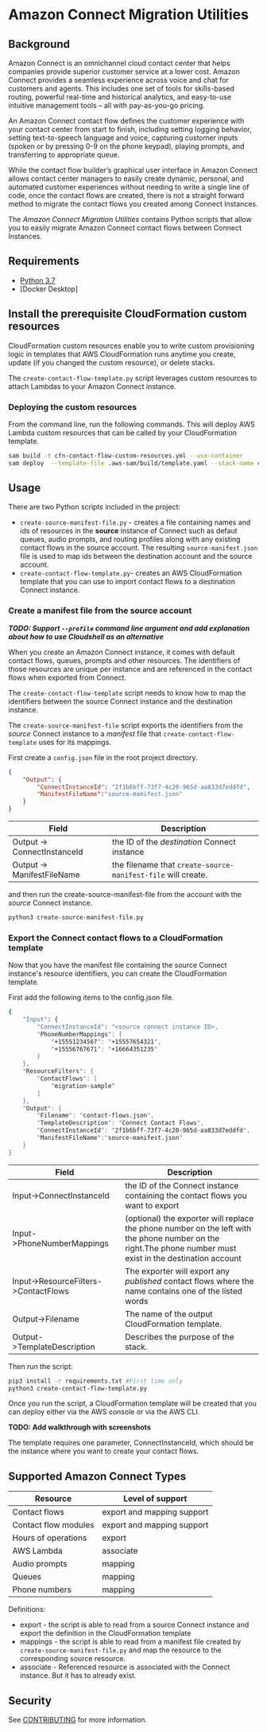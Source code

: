 # Amazon Connect Migration Utilities

## Background

Amazon Connect is an omnichannel cloud contact center that helps companies provide superior customer service at a lower cost. Amazon Connect provides a seamless experience across voice and chat for customers and agents. This includes one set of tools for skills-based routing, powerful real-time and historical analytics, and easy-to-use intuitive management tools – all with pay-as-you-go pricing.

An Amazon Connect contact flow defines the customer experience with your contact center from start to finish, including setting logging behavior, setting text-to-speech language and voice, capturing customer inputs (spoken or by pressing 0-9 on the phone keypad), playing prompts, and transferring to appropriate queue. 

While the contact flow builder’s graphical user interface in Amazon Connect allows contact center managers to easily create dynamic, personal, and automated customer experiences without needing to write a single line of code, once the contact flows are created, there is not a straight forward method to migrate the contact flows you created among Connect Instances.

The *Amazon Connect Migration Utilities* contains Python scripts that allow you to easily migrate Amazon Connect contact flows between Connect Instances.

## Requirements

- [Python 3.7](https://www.python.org/downloads/)
- [Docker Desktop]

## Install the prerequisite CloudFormation custom resources

CloudFormation custom resources enable you to write custom provisioning logic in templates that AWS CloudFormation runs anytime you create, update (if you changed the custom resource), or delete stacks. 

The ```create-contact-flow-template.py``` script leverages custom resources to attach Lambdas to your 
Amazon Connect instance.

### Deploying the custom resources

From the command line, run the following commands. This will deploy AWS Lambda custom resources that can be called by your CloudFormation template.

```bash
sam build -t cfn-contact-flow-custom-resources.yml --use-container
sam deploy  --template-file .aws-sam/build/template.yaml --stack-name cfn-contact-flow-custom-resources   --capabilities "CAPABILITY_NAMED_IAM" --resolve-s3
```

## Usage

There are two Python scripts included in the project:

- ```create-source-manifest-file.py``` - creates a file containing names and ids of resources in the **source** instance of Connect such as defaut queues, audio prompts, and routing profiles along with any existing contact flows in the source account.
   The resulting ```source-manifest.json``` file is used to map ids between the destination account and the source account.
- ```create-contact-flow-template.py```- creates an AWS CloudFormation template that you can use to import contact flows to a destination Connect instance.


### Create a manifest file from the source account

***TODO: Support ```--profile``` command line argument and add explanation about how to use Cloudshell as an alternative***

When you create an Amazon Connect instance, it comes with default contact flows, queues, prompts and other resources.  The identifiers of those resources are unique per instance and are referenced in the contact flows when exported from Connect.

The ```create-contact-flow-template``` script needs to know how to map the identifiers between the source Connect instance and the destination instance.

The ```create-source-manifest-file``` script exports the identifiers from the *source* Connect instance to a _manifest_ file that ```create-contact-flow-template``` uses for its mappings.

First create a ```config.json``` file in the root project directory.

```json
{
    "Output": {
        "ConnectInstanceId": "2f1b6bff-73f7-4c20-965d-aa833d7eddfd",
        "ManifestFileName":"source-manifest.json"
    }
}
```

| Field                        | Description                                                       |
|------------------------------|-------------------------------------------------------------------|
| Output -> ConnectInstanceId  |  the ID of the *destination* Connect instance                     |
| Output -> ManifestFileName   |  the filename that ```create-source-manifest-file``` will create. |

and then run the create-source-manifest-file from the account with the *source* Connect instance.

```bash
python3 create-source-manifest-file.py
```

### Export the Connect contact flows to a CloudFormation template

Now that you have the manifest file containing the source Connect instance's resource identifiers, you can create the CloudFormation template.

First add the following items to the config.json file.

```bash
{
    "Input": {
        "ConnectInstanceId": "<source connect instance ID>,
        "PhoneNumberMappings": {
            "+15551234567": "+15557654321",
            "+15556767671": "+16664351235"
        }
    },
    "ResourceFilters": {
        "ContactFlows": [
            "migration-sample"
        ]
    },
    "Output": {
        "Filename": "contact-flows.json",
        "TemplateDescription": "Connect Contact Flows",
        "ConnectInstanceId": "2f1b6bff-73f7-4c20-965d-aa833d7eddfd",
        "ManifestFileName":"source-manifest.json"
    }
}
```

| Field                                 | Description                                                                      |
|---------------------------------------|----------------------------------------------------------------------------------|
| Input->ConnectInstanceId              |  the ID of the Connect instance containing the contact flows you want to export  |
| Input->PhoneNumberMappings            | (optional) the exporter will replace the phone number on the left with the phone number on the right.The phone number must exist in the destination account |
| Input->ResourceFilters->ContactFlows  | The exporter will export any *published* contact flows where the name contains one of the listed words |
| Output->Filename                      | The name of the output CloudFormation template. |
| Output->TemplateDescription           |  Describes the purpose of the stack. |

Then run the script:

```bash
pip3 install -r requirements.txt #First time only
python3 create-contact-flow-template.py
```

Once you run the script, a CloudFormation template will be created that you can deploy either via the AWS console or via the AWS CLI.

**TODO: Add walkthrough with screenshots**

The template requires one parameter, ConnectInstanceId, which should be the instance where you want to create your contact flows.

## Supported Amazon Connect Types


| Resource             | Level of support                          |
|----------------------|-------------------------------------------|
| Contact flows        | export and mapping support                |
| Contact flow modules | export and mapping support                |
| Hours of operations  | export                                    |
| AWS Lambda           | associate                                 |
| Audio prompts        | mapping                                   |
| Queues               | mapping                                   |
| Phone numbers        | mapping                                   |



Definitions:

- export - the script is able to read from a source Connect instance and export the definition in the CloudFormation template
- mappings - the script is able to read from a manifest file created by ```create-source-manifest-file.py``` and map
  the resource to the corresponding source resource.
- associate - Referenced resource is associated with the Connect instance. But it has to already exist.
  
## Security

See [CONTRIBUTING](CONTRIBUTING.md#security-issue-notifications) for more information.
